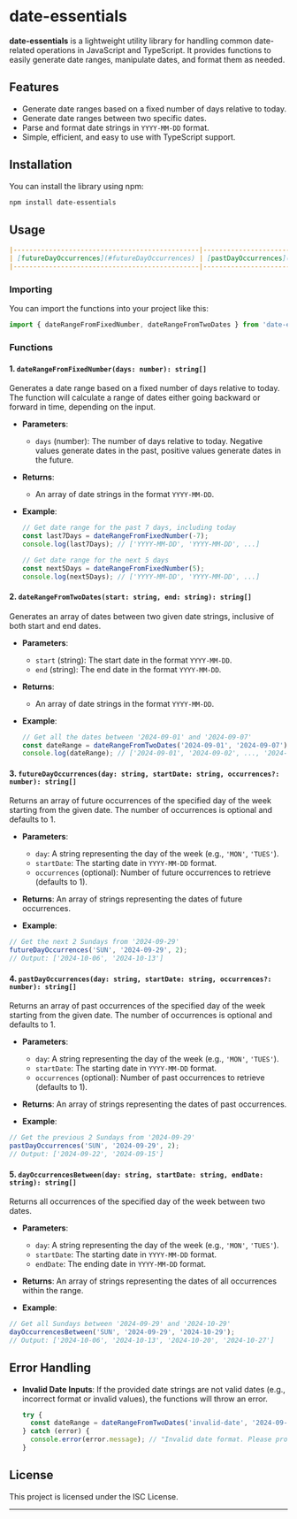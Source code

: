 # date-essentials

**date-essentials** is a lightweight utility library for handling common date-related operations in JavaScript and TypeScript. It provides functions to easily generate date ranges, manipulate dates, and format them as needed.

## Features

- Generate date ranges based on a fixed number of days relative to today.
- Generate date ranges between two specific dates.
- Parse and format date strings in `YYYY-MM-DD` format.
- Simple, efficient, and easy to use with TypeScript support.

## Installation

You can install the library using npm:

```bash
npm install date-essentials
```

## Usage
```markdown
|-----------------------------------------------|-------------------------------------------|-------------------------------------------------|
| [futureDayOccurrences](#futureDayOccurrences) | [pastDayOccurrences](#pastDayOccurrences) | [dayOccurrencesBetween](#dayOccurrencesBetween) |
|-----------------------------------------------|-------------------------------------------|-------------------------------------------------|
```

### Importing

You can import the functions into your project like this:

```typescript
import { dateRangeFromFixedNumber, dateRangeFromTwoDates } from 'date-essentials';
```

### Functions

#### <a name="daterangefromfixednumber">1.</a> `dateRangeFromFixedNumber(days: number): string[]`

Generates a date range based on a fixed number of days relative to today. The function will calculate a range of dates either going backward or forward in time, depending on the input.

- **Parameters**:
  - `days` (number): The number of days relative to today. Negative values generate dates in the past, positive values generate dates in the future.

- **Returns**:
  - An array of date strings in the format `YYYY-MM-DD`.

- **Example**:

  ```typescript
  // Get date range for the past 7 days, including today
  const last7Days = dateRangeFromFixedNumber(-7);
  console.log(last7Days); // ['YYYY-MM-DD', 'YYYY-MM-DD', ...]

  // Get date range for the next 5 days
  const next5Days = dateRangeFromFixedNumber(5);
  console.log(next5Days); // ['YYYY-MM-DD', 'YYYY-MM-DD', ...]
  ```

#### <a name="daterangefromtwodates">2</a>. `dateRangeFromTwoDates(start: string, end: string): string[]`

Generates an array of dates between two given date strings, inclusive of both start and end dates.

- **Parameters**:
  - `start` (string): The start date in the format `YYYY-MM-DD`.
  - `end` (string): The end date in the format `YYYY-MM-DD`.

- **Returns**:
  - An array of date strings in the format `YYYY-MM-DD`.

- **Example**:

  ```typescript
  // Get all the dates between '2024-09-01' and '2024-09-07'
  const dateRange = dateRangeFromTwoDates('2024-09-01', '2024-09-07');
  console.log(dateRange); // ['2024-09-01', '2024-09-02', ..., '2024-09-07']
  ```

#### <a name="futureDayOccurrences">3.</a> `futureDayOccurrences(day: string, startDate: string, occurrences?: number): string[]`

Returns an array of future occurrences of the specified day of the week starting from the given date. The number of occurrences is optional and defaults to 1.

- **Parameters**:
  - `day`: A string representing the day of the week (e.g., `'MON'`, `'TUES'`).
  - `startDate`: The starting date in `YYYY-MM-DD` format.
  - `occurrences` (optional): Number of future occurrences to retrieve (defaults to 1).

- **Returns**: An array of strings representing the dates of future occurrences.

- **Example**:

```typescript
// Get the next 2 Sundays from '2024-09-29'
futureDayOccurrences('SUN', '2024-09-29', 2);
// Output: ['2024-10-06', '2024-10-13']
```

#### <a name="pastDayOccurrences">4.</a> `pastDayOccurrences(day: string, startDate: string, occurrences?: number): string[]`

Returns an array of past occurrences of the specified day of the week starting from the given date. The number of occurrences is optional and defaults to 1.

- **Parameters**:
  - `day`: A string representing the day of the week (e.g., `'MON'`, `'TUES'`).
  - `startDate`: The starting date in `YYYY-MM-DD` format.
  - `occurrences` (optional): Number of past occurrences to retrieve (defaults to 1).

- **Returns**: An array of strings representing the dates of past occurrences.

- **Example**:

```typescript
// Get the previous 2 Sundays from '2024-09-29'
pastDayOccurrences('SUN', '2024-09-29', 2);
// Output: ['2024-09-22', '2024-09-15']
```

#### <a name="dayOccurrencesBetween">5.</a> `dayOccurrencesBetween(day: string, startDate: string, endDate: string): string[]`

Returns all occurrences of the specified day of the week between two dates.

- **Parameters**:
  - `day`: A string representing the day of the week (e.g., `'MON'`, `'TUES'`).
  - `startDate`: The starting date in `YYYY-MM-DD` format.
  - `endDate`: The ending date in `YYYY-MM-DD` format.

- **Returns**: An array of strings representing the dates of all occurrences within the range.

- **Example**:

```typescript
// Get all Sundays between '2024-09-29' and '2024-10-29'
dayOccurrencesBetween('SUN', '2024-09-29', '2024-10-29');
// Output: ['2024-10-06', '2024-10-13', '2024-10-20', '2024-10-27']
```

## Error Handling

- **Invalid Date Inputs**: If the provided date strings are not valid dates (e.g., incorrect format or invalid values), the functions will throw an error.

  ```typescript
  try {
    const dateRange = dateRangeFromTwoDates('invalid-date', '2024-09-07');
  } catch (error) {
    console.error(error.message); // "Invalid date format. Please provide valid dates in 'YYYY-MM-DD' format."
  }
  ```

## License

This project is licensed under the ISC License.

---
